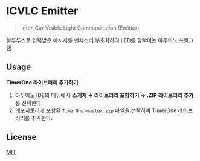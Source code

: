 # ICVLC Emitter

> Inter-Car Visible Light Communication (Emitter)

블루투스로 입력받은 메시지를 맨체스터 부호화하여 LED를 깜빡이는 아두이노 프로그램

## Usage

**TimerOne 라이브러리 추가하기**

1. 아두이노 IDE의 메뉴에서 **스케치 &rarr; 라이브러리 포함하기 &rarr; .ZIP 라이브러리 추가**를 선택한다.
2. 레포지토리에 포함된 `TimerOne-master.zip` 파일을 선택하여 TimerOne 라이브러리를 추가한다.

## License

[MIT](https://github.com/icvlc/emitter/blob/master/LICENSE)